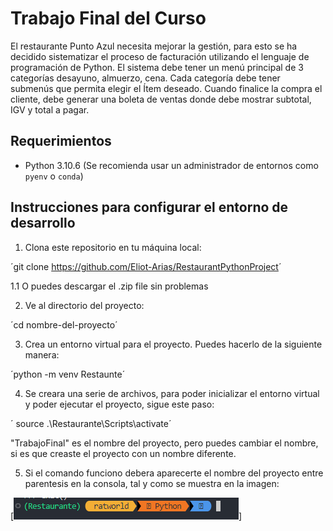 # Trabajo Final del Curso

El restaurante Punto Azul necesita mejorar la gestión, para esto se ha decidido sistematizar 
el proceso de facturación utilizando el lenguaje de programación de Python. El sistema debe 
tener un menú principal de 3 categorías desayuno, almuerzo, cena. Cada categoría debe 
tener submenús que permita elegir el Ítem deseado. Cuando finalice la compra el cliente, 
debe generar una boleta de ventas donde debe mostrar subtotal, IGV y total a pagar.

## Requerimientos

- Python 3.10.6 (Se recomienda usar un administrador de entornos como `pyenv` o `conda`)

## Instrucciones para configurar el entorno de desarrollo

1. Clona este repositorio en tu máquina local:

´git clone <https://github.com/Eliot-Arias/RestaurantPythonProject>´

1.1 O puedes descargar el .zip file sin problemas

2. Ve al directorio del proyecto:

´cd nombre-del-proyecto´

3. Crea un entorno virtual para el proyecto. Puedes hacerlo de la siguiente manera:

´python -m venv Restaunte´

4. Se creara una serie de archivos, para poder inicializar el entorno virtual y poder ejecutar el proyecto, sigue este paso:

´ source .\Restaurante\Scripts\activate´

"TrabajoFinal" es el nombre del proyecto, pero puedes cambiar el nombre, si es que creaste el proyecto con un nombre diferente.

5. Si el comando funciono debera aparecerte el nombre del proyecto entre parentesis en la consola, tal y como se muestra en la imagen:

[![Imagen referencial](entorno.png)]
